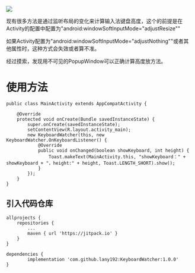 [![](https://jitpack.io/v/lany192/KeyboardWatcher.svg)](https://jitpack.io/#lany192/KeyboardWatcher)

现有很多方法是通过监听布局的变化来计算输入法键盘高度，这个的前提是在Activity的配置中配置为"android:windowSoftInputMode="adjustResize""

如果Activity配置为"android:windowSoftInputMode="adjustNothing""或者其他属性时，这种方式会失效或者算不准。

经过摸索，发现用不可见的PopupWindow可以正确计算高度放方法。

# 使用方法

    public class MainActivity extends AppCompatActivity {
    
        @Override
        protected void onCreate(Bundle savedInstanceState) {
            super.onCreate(savedInstanceState);
            setContentView(R.layout.activity_main);
            new KeyboardWatcher(this, new KeyboardWatcher.OnKeyboardListener() {
                @Override
                public void onChanged(boolean showKeyboard, int height) {
                    Toast.makeText(MainActivity.this, "showKeyboard：" + showKeyboard + "，height:" + height, Toast.LENGTH_SHORT).show();
                }
            });
        }
    }

## 引入代码仓库

	allprojects {
		repositories {
		    ...
		    maven { url 'https://jitpack.io' }
		}
	}

	dependencies {
        	implementation 'com.github.lany192:KeyboardWatcher:1.0.0'
	}
